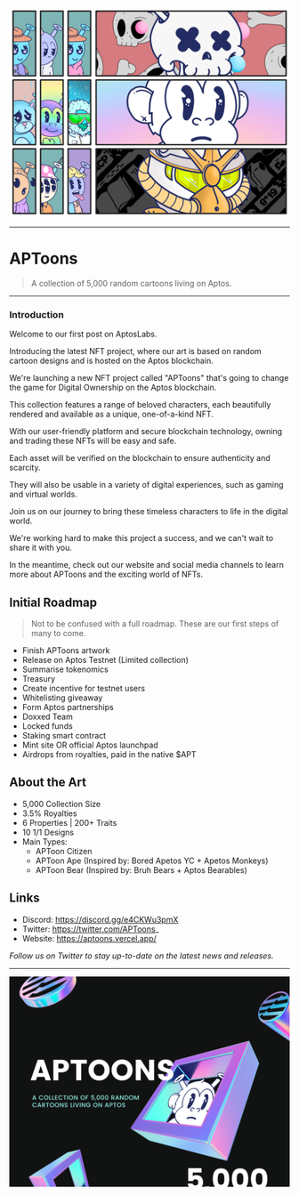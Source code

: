 ![alt text](https://github.com/APToons/branding/blob/main/random-12-1.png?raw=true)

***
# APToons
> A collection of 5,000 random cartoons living on Aptos.

***

### Introduction

Welcome to our first post on AptosLabs. 

Introducing the latest NFT project, where our art is based on random cartoon designs and is hosted on the Aptos blockchain.

We're launching a new NFT project called "APToons" that's going to change the game for Digital Ownership on the Aptos blockchain.

This collection features a range of beloved characters, each beautifully rendered and available as a unique, one-of-a-kind NFT.

With our user-friendly platform and secure blockchain technology, owning and trading these NFTs will be easy and safe.

Each asset will be verified on the blockchain to ensure authenticity and scarcity.

They will also be usable in a variety of digital experiences, such as gaming and virtual worlds.

Join us on our journey to bring these timeless characters to life in the digital world. 

We're working hard to make this project a success, and we can't wait to share it with you. 

In the meantime, check out our website and social media channels to learn more about APToons and the exciting world of NFTs.

## Initial Roadmap
> Not to be confused with a full roadmap. These are our first steps of many to come.
- Finish APToons artwork
- Release on Aptos Testnet (Limited collection)
- Summarise tokenomics
- Treasury
- Create incentive for testnet users
- Whitelisting giveaway
- Form Aptos partnerships
- Doxxed Team
- Locked funds
- Staking smart contract
- Mint site OR official Aptos launchpad
- Airdrops from royalties, paid in the native $APT


## About the Art
- 5,000 Collection Size
- 3.5% Royalties
- 6 Properties | 200+ Traits
- 10 1/1 Designs
- Main Types:
  - APToon Citizen
  - APToon Ape (Inspired by: Bored Apetos YC + Apetos Monkeys)
  - APToon Bear (Inspired by: Bruh Bears + Aptos Bearables)

## Links
- Discord: https://discord.gg/e4CKWu3pmX
- Twitter: https://twitter.com/APToons_
- Website: https://aptoons.vercel.app/

*Follow us on Twitter to stay up-to-date on the latest news and releases.*

***

![alt text](https://github.com/APToons/branding/blob/main/promo.png?raw=true)
